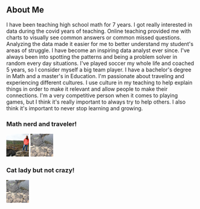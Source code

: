 ## About Me ##

I have been teaching high school math for 7 years. I got really interested in data during the covid years of teaching. 
Online teaching provided me with charts to visually see common answers or common missed questions. Analyzing the data made it easier for me to better understand my student's areas of struggle. I have become an inspiring data analyst ever since. I've always been into spotting the patterns and being a problem solver in random every day situations. I've played soccer my whole life and coached 5 years, so I consider myself a big team player. I have a bachelor's degree in Math and a master's in Education.  I'm passionate about traveling and experiencing different cultures. I use culture in my teaching to help explain things in order to make it relevant and allow people to make their connections. I'm a very competitive person when it comes to playing games, but I think it's really important to always try to help others. I also think it's important to never stop learning and growing.


### Math nerd and traveler! 

<img src="images/IMG_0488.JPG?raw=true" width="60">    

<img src="images/IMG_0489.JPG?raw=true" width="60">  

### Cat lady but not crazy!

<img src="images/IMG_0489.JPG?raw=true" width="60">
